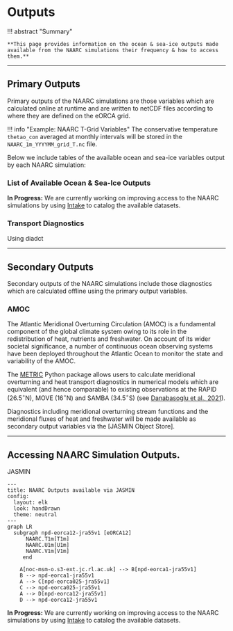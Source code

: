 # Outputs

!!! abstract "Summary"

    **This page provides information on the ocean & sea-ice outputs made available from the NAARC simulations their frequency & how to access them.**

---

## Primary Outputs
Primary outputs of the NAARC simulations are those variables which are calculated online at runtime and are written to netCDF files according to where they are defined on the eORCA grid.

!!! info "Example: NAARC T-Grid Variables"
    The conservative temperature ```thetao_con``` averaged at monthly intervals will be stored in the ```NAARC_1m_YYYYMM_grid_T.nc``` file. 

Below we include tables of the available ocean and sea-ice variables output by each NAARC simulation:

### List of Available Ocean & Sea-Ice Outputs

**In Progress:** We are currently working on improving access to the NAARC simulations by using [Intake](https://intake.readthedocs.io/en/latest/) to catalog the available datasets.

### Transport Diagnostics

Using diadct

---

## Secondary Outputs
Secondary outputs of the NAARC simulations include those diagnostics which are calculated offline using the primary output variables.

### AMOC 

The Atlantic Meridional Overturning Circulation (AMOC) is a fundamental component of the global climate system owing to its role in the redistribution of heat, nutrients and freshwater. On account of its wider societal significance, a number of continuous ocean observing systems have been deployed throughout the Atlantic Ocean to monitor the state and variability of the AMOC.

The [METRIC](https://github.com/oj-tooth/metric) Python package allows users to calculate meridional overturning and heat transport diagnostics in numerical models which are equivalent (and hence comparable) to existing observations at the RAPID (26.5$^{\circ}$N), MOVE (16$^{\circ}$N) and SAMBA (34.5$^{\circ}$S) (see [Danabasoglu et al., 2021](https://doi.org/10.1029/2021GL093045)).

Diagnostics including meridional overturning stream functions and the meridional fluxes of heat and freshwater will be made available as secondary output variables via the [JASMIN Object Store].


---

## Accessing NAARC Simulation Outputs.

JASMIN

```
---
title: NAARC Outputs available via JASMIN
config:
  layout: elk
  look: handDrawn
  theme: neutral
---
graph LR
  subgraph npd-eorca12-jra55v1 [eORCA12]
	  NAARC.T1m[T1m]
	  NAARC.U1m[U1m]
	  NAARC.V1m[V1m]
	 end

    A[noc-msm-o.s3-ext.jc.rl.ac.uk] --> B[npd-eorca1-jra55v1]
    B --> npd-eorca1-jra55v1
    A --> C[npd-eorca025-jra55v1]
    C --> npd-eorca025-jra55v1
    A --> D[npd-eorca12-jra55v1]
    D --> npd-eorca12-jra55v1
```

**In Progress:** We are currently working on improving access to the NAARC simulations by using [Intake](https://intake.readthedocs.io/en/latest/) to catalog the available datasets.
